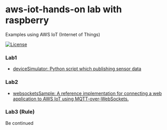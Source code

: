 # aws-iot-hands-on lab with raspberry
Examples using AWS IoT (Internet of Things)

[![License](https://img.shields.io/badge/license-Apache%202-blue.svg)](LICENSE)

### Lab1

* [deviceSimulator: Python script which publishing sensor data](https://github.com/cncoder/aws-iot-labs/tree/master/Lab-1-deviceSimulator)

### Lab2
* [websocketsSample: A reference implementation for connecting a web application to AWS IoT using MQTT-over-WebSockets.](https://github.com/cncoder/aws-iot-labs/tree/master/Lab-2-websocketsSample)

### Lab3 (Rule)

Be continued 



